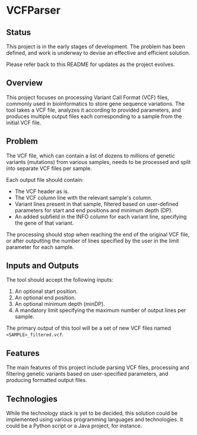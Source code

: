 # VCFParser

## Status

This project is in the early stages of development. The problem has been defined, and work is underway to devise an effective and efficient solution.

Please refer back to this README for updates as the project evolves.

## Overview

This project focuses on processing Variant Call Format (VCF) files, commonly used in bioinformatics to store gene sequence variations. The tool takes a VCF file, analyzes it according to provided parameters, and produces multiple output files each corresponding to a sample from the initial VCF file.

## Problem

The VCF file, which can contain a list of dozens to millions of genetic variants (mutations) from various samples, needs to be processed and split into separate VCF files per sample.

Each output file should contain:

- The VCF header as is.
- The VCF column line with the relevant sample's column.
- Variant lines present in that sample, filtered based on user-defined parameters for start and end positions and minimum depth (DP).
- An added subfield in the INFO column for each variant line, specifying the gene of that variant.

The processing should stop when reaching the end of the original VCF file, or after outputting the number of lines specified by the user in the limit parameter for each sample.

## Inputs and Outputs

The tool should accept the following inputs:

1. An optional start position.
2. An optional end position.
3. An optional minimum depth (minDP).
4. A mandatory limit specifying the maximum number of output lines per sample.

The primary output of this tool will be a set of new VCF files named `<SAMPLE>_filtered.vcf`.

## Features

The main features of this project include parsing VCF files, processing and filtering genetic variants based on user-specified parameters, and producing formatted output files.

## Technologies

While the technology stack is yet to be decided, this solution could be implemented using various programming languages and technologies. It could be a Python script or a Java project, for instance.
